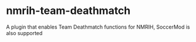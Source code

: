 # nmrih-team-deathmatch
A plugin that enables Team Deathmatch functions for NMRIH, SoccerMod is also supported

